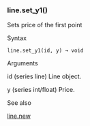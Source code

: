 ### line.set\_y1()

Sets price of the first point

Syntax

```
line.set_y1(id, y) → void
```

Arguments

id (series line) Line object.

y (series int/float) Price.

See also

[line.new](#fun_line.new)
